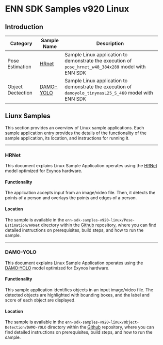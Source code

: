 # ENN SDK Samples v920 Linux

## Introduction
|Category|Sample Name| Description|
|-------------|-------------|----------------------------------------------------------------------------------------------------------|
|Pose Estimation|[HRnet](#hrnet)| Sample Linux application to demonstrate the execution of `pose_hrnet_w48_384x288` model with ENN SDK|
|Object Dectection|[DAMO-YOLO](#damo-yolo)| Sample Linux application to demonstrate the execution of `damoyolo_tinynasL25_S_460` model with ENN SDK|

## Liunx Samples
This section provides an overview of Linux sample applications.
Each sample application entry provides the details of the functionality of the sample application, its location, and instructions for running it.

***

### HRNet
This document explains Linux Sample Application operates using the [HRNet](https://github.com/HRNet/deep-high-resolution-net.pytorch) model optimized for Exynos hardware.

#### Functionality
The application accepts input from an image/video file. Then, it detects the points of a person and overlays the points and edges of a person.

#### Location
The sample is available in the `enn-sdk-samples-v920-linux/Pose-Estimation/HRNet` directory within the [Github](https://github.com/exynos-eco/enn-sdk-samples-v920-linux) repository, where you can find detailed instructions on prerequisites, build steps, and how to run the sample.

***
### DAMO-YOLO
This document explains Linux Sample Application operates using the [DAMO-YOLO](https://github.com/tinyvision/DAMO-YOLO) model optimized for Exynos hardware.

#### Functionality
This sample application identifies objects in an input image/video file.
The detected objects are highlighted with bounding boxes, and the label and score of each object are displayed.

#### Location
The sample is available in the `enn-sdk-samples-v920-linux/Object-Detection/DAMO-YOLO` directory within the [Github](https://github.com/exynos-eco/enn-sdk-samples-v920-linux) repository, where you can find detailed instructions on prerequisites, build steps, and how to run the sample.
